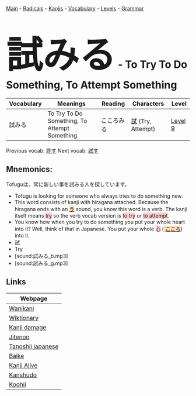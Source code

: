 <style> bigfont {font-size: 100px}</style>
[Main](../README.md) -
[Radicals](../radicals.md) -
[Kanjis](../kanjis.md) -
[Vocabulary](../vocabulary.md) -
[Levels](../levels.md) -
[Grammar](../grammar.md)
# <bigfont> 試みる</bigfont> - To Try To Do Something, To Attempt Something 

| Vocabulary | Meanings | Reading | Characters | Level |
| --- | --- | --- | --- | --- |
| 試みる | To Try To Do Something, To Attempt Something | こころみる |  [試](../kanjis/試.md) (Try, Attempt) | [Level 9](../levels/wk_level9.md) |

Previous vocab: [許す](許す.md) Next vocab: [試す](試す.md) 

## Mnemonics:
Tofuguは、常に新しい事を試みる人を探しています。
* Tofugu is looking for someone who always tries to do something new.
* This word consists of kanji with hiragana attached. Because the hiragana ends with an <span style="background-color:#fed8b1"> [う](https://jisho.org/search/う)</span> sound, you know this word is a verb. The kanji itself means <span style="background-color:#ffcccb"> try</span> so the verb vocab version is <span style="background-color:#ffcccb"> to try</span> or <span style="background-color:#ffcccb"> to attempt</span>.
* You know how when you try to do something you put your whole heart into it? Well, think of that in Japanese. You put your whole <span style="background-color:#ffcccb"> 心</span> (<span style="background-color:#fed8b1"> [こころ](https://jisho.org/search/こころ)</span>) into it.
* 試
* Try
* [sound:試みる_b.mp3]
* [sound:試みる_g.mp3]


## Links 

| Webpage |
| --- |
| [Wanikani          ](https://www.wanikani.com/kanji/試みる) |
| [Wiktionary        ](https://en.wiktionary.org/wiki/試みる) |
| [Kanji damage      ](http://www.kanjidamage.com/kanji/search?utf8=✓&q=試みる) |
| [Jitenon           ](https://jitenon.com/kanji/試みる) |
| [Tanoshii japanese ](https://www.tanoshiijapanese.com/dictionary/kanji.cfm?k=試みる) |
| [Baike             ](https://baike.baidu.com/item/試みる) |
| [Kanji Alive       ](https://app.kanjialive.com/試みる) |
| [Kanshudo          ](https://www.kanshudo.com/searchmn?q=試みる) |
| [Koohii            ](https://kanji.koohii.com/study/kanji/試みる) |
